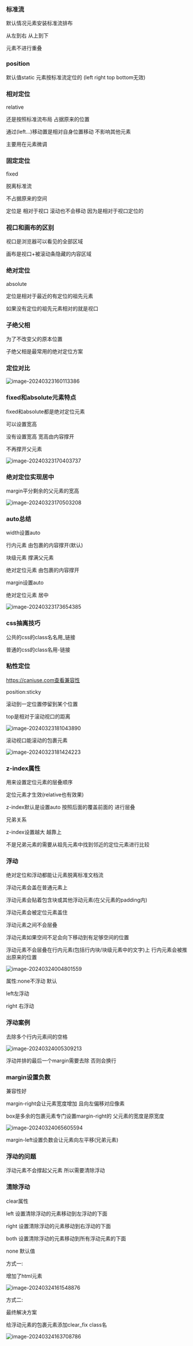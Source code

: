 ### 标准流

默认情况元素安装标准流排布

从左到右 从上到下

元素不进行重叠

### position

默认值static 元素按标准流定位的 (left right top bottom无效)

### 相对定位

relative

还是按照标准流布局 占据原来的位置

通过(left...)移动置是相对自身位置移动 不影响其他元素

主要用在元素微调

### 固定定位

fixed

脱离标准流

不占据原来的空间

定位是 相对于视口 滚动也不会移动 因为是相对于视口定位的

### 视口和画布的区别

视口是浏览器可以看见的全部区域

画布是视口+被滚动条隐藏的内容区域

### 绝对定位

absolute

定位是相对于最近的有定位的祖先元素

如果没有定位的祖先元素相对的就是视口

### 子绝父相

为了不改变父的原本位置 

子绝父相是最常用的绝对定位方案

### 定位对比

![image-20240323160113386](img/image-20240323160113386.png)

### fixed和absolute元素特点

fixed和absolute都是绝对定位元素

可以设置宽高

没有设置宽高 宽高由内容撑开

不再撑开父元素

![image-20240323170403737](img/image-20240323170403737.png)

### 绝对定位实现居中

margin平分剩余的父元素的宽高

![image-20240323170503208](img/image-20240323170503208.png)

### auto总结

width设置auto

行内元素 由包裹的内容撑开(默认)

块级元素 撑满父元素

绝对定位元素 由包裹的内容撑开

margin设置auto

绝对定位元素 居中

![image-20240323173654385](img/image-20240323173654385.png)

### css抽离技巧

公共的css的class名名用_链接

普通的css的class名用-链接

### 粘性定位

https://caniuse.com查看兼容性

position:sticky

滚动到一定位置停留到某个位置

top是相对于滚动视口的距离

![image-20240323181043890](img/image-20240323181043890.png)

滚动视口能滚动的包裹元素

![image-20240323181424223](img/image-20240323181424223.png)

### z-index属性

用来设置定位元素的层叠顺序

定位元素才生效(relative也有效果)

z-index默认是设置auto 按照后面的覆盖前面的 进行层叠

兄弟关系

z-index设置越大 越靠上

不是兄弟元素的需要从祖先元素中找到邻近的定位元素进行比较

### 浮动

绝对定位和浮动都能让元素脱离标准文档流

浮动元素会盖在普通元素上

浮动元素会贴着包含块或其他浮动元素(在父元素的padding内)

浮动元素会被定位元素盖住

浮动元素之间不会层叠

浮动元素如果空间不足会向下移动到有足够空间的位置

浮动元素不会层叠在行内元素(包括行内块/块级元素中的文字)上 行内元素会被推出原来的位置

![image-20240324004801559](img/image-20240324004801559.png)

属性:none不浮动 默认

left左浮动

right 右浮动

### 浮动案例

去除多个行内元素间的空格

![image-20240324005309213](img/image-20240324005309213.png)

浮动并排的最后一个margin需要去除 否则会换行

### margin设置负数

兼容性好

margin-right会让元素宽度增加 且向左偏移对应像素

box是多余的包裹元素专门设置margin-right的 父元素的宽度是原宽度

![image-20240324065605594](img/image-20240324065605594.png)

margin-left设置负数会让元素向左平移(兄弟元素)

### 浮动的问题

浮动元素不会撑起父元素 所以需要清除浮动

### 清除浮动

clear属性

left 设置清除浮动的元素移动到左浮动的下面

right 设置清除浮动的元素移动到右浮动的下面

both 设置清除浮动的元素移动到所有浮动元素的下面

none 默认值

方式一:

增加了html元素

![image-20240324161548876](img/image-20240324161548876.png)

方式二:

最终解决方案

给浮动元素的包裹元素添加clear_fix class名

![image-20240324163708786](img/image-20240324163708786.png)